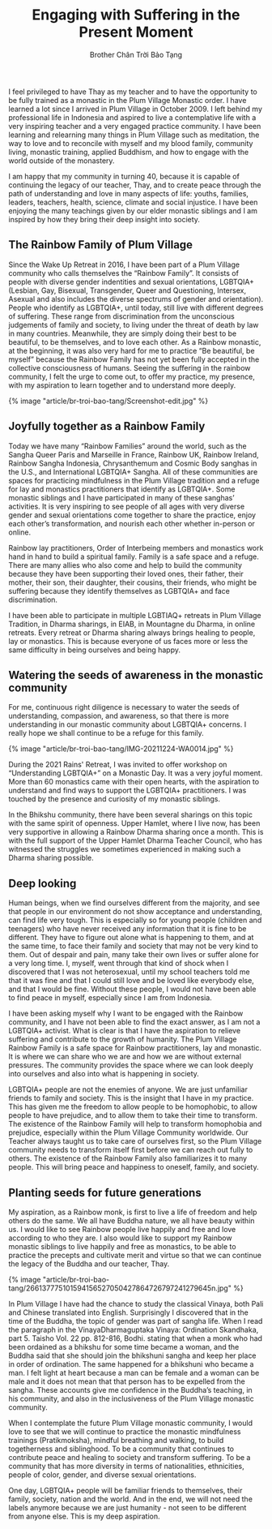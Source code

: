 ﻿---
title: Engaging with Suffering in the Present Moment
author: Brother Chân Trời Bảo Tạng
---

I feel privileged to have Thay as my teacher and to have the opportunity to be fully trained as a monastic in the Plum Village Monastic order. I have learned a lot since I arrived in Plum Village in October 2009. I left behind my professional life in Indonesia and aspired to live a contemplative life with a very inspiring teacher and a very engaged practice community. I have been learning and relearning many things in Plum Village such as meditation, the way to love and to reconcile with myself and my blood family, community living, monastic training, applied Buddhism, and how to engage with the world outside of the monastery.

I am happy that my community in turning 40, because it is capable of continuing the legacy of our teacher, Thay, and to create peace through the path of understanding and love in many aspects of life: youths, families, leaders, teachers, health, science, climate and social injustice. I have been enjoying the many teachings given by our elder monastic siblings and I am inspired by how they bring their deep insight into society.

## The Rainbow Family of Plum Village

Since the Wake Up Retreat in 2016, I have been part of a Plum Village community who calls themselves the “Rainbow Family”. It consists of people with diverse gender indentities and sexual orientations, LGBTQIA+ (Lesbian, Gay, Bisexual, Transgender, Queer and Questioning, Intersex, Asexual and also includes the diverse spectrums of gender and orientation). People who identify as LGBTQIA+, until today, still live with different degrees of suffering. These range from discrimination from the unconscious judgements of family and society, to living under the threat of death by law in many countries. Meanwhile, they are simply doing their best to be beautiful, to be themselves, and to love each other. As a Rainbow monastic, at the beginning, it was also very hard for me to practice “Be beautiful, be myself” because the Rainbow Family has not yet been fully accepted in the collective consciousness of humans. Seeing the suffering in the rainbow community, I felt the urge to come out, to offer my practice, my presence, with my aspiration to learn together and to understand more deeply. 

{% image "article/br-troi-bao-tang/Screenshot-edit.jpg" %}

## Joyfully together as a Rainbow Family

Today we have many “Rainbow Families” around the world, such as the Sangha Queer Paris and Marseille in France, Rainbow UK, Rainbow Ireland, Rainbow Sangha Indonesia, Chrysanthemum and Cosmic Body sanghas in the U.S., and International LGBTQIA+ Sangha. All of these communities are spaces for practicing mindfulness in the Plum Village tradition and a refuge for lay and monastics practitioners that identify as LGBTQIA+. Some monastic siblings and I have participated in many of these sanghas’ activities. It is very inspiring to see people of all ages with very diverse gender and sexual orientations come together to share the practice, enjoy each other’s transformation, and nourish each other whether in-person or online.

Rainbow lay practitioners, Order of Interbeing members and monastics work hand in hand to build a spiritual family. Family is a safe space and a refuge. There are many allies who also come and help to build the community because they have been supporting their loved ones, their father, their mother, their son, their daughter, their cousins, their friends, who might be suffering because they identify themselves as LGBTQIA+ and face discrimination.

I have been able to participate in multiple LGBTIAQ+ retreats in Plum Village Tradition, in Dharma sharings, in EIAB, in Mountagne du Dharma, in online retreats. Every retreat or Dharma sharing always brings healing to people, lay or monastics. This is because everyone of us faces more or less the same difficulty in being ourselves and being happy. 

## Watering the seeds of awareness in the monastic community

For me, continuous right diligence is necessary to water the seeds of understanding, compassion, and awareness, so that there is more understanding in our monastic community about LGBTQIA+ concerns. I really hope we shall continue to be a refuge for this family.

{% image "article/br-troi-bao-tang/IMG-20211224-WA0014.jpg" %}

During the 2021 Rains' Retreat, I was invited to offer workshop on “Understanding LGBTQIA+” on a Monastic Day. It was a very joyful moment. More than 60 monastics came with their open hearts, with the aspiration to understand and find ways to support the LGBTQIA+ practitioners. I was touched by the presence and curiosity of my monastic siblings.

In the Bhikshu community, there have been several sharings on this topic with the same spirit of openness. Upper Hamlet, where I live now, has been very supportive in allowing a Rainbow Dharma sharing once a month. This is with the full support of the Upper Hamlet Dharma Teacher Council, who has witnessed the struggles we sometimes experienced in making such a Dharma sharing possible. 

## Deep looking

Human beings, when we find ourselves different from the majority, and see that people in our environment do not show acceptance and understanding, can find life very tough. This is especially so for young people (children and teenagers) who have never received any information that it is fine to be different. They have to figure out alone what is happening to them, and at the same time, to face their family and society that may not be very kind to them. Out of despair and pain, many take their own lives or suffer alone for a very long time. I, myself, went through that kind of shock when I discovered that I was not heterosexual, until my school teachers told me that it was fine and that I could still love and be loved like everybody else, and that I would be fine. Without these people, I would not have been able to find peace in myself, especially since I am from Indonesia.

I have been asking myself why I want to be engaged with the Rainbow community, and I have not been able to find the exact answer, as I am not a LGBTQIA+ activist. What is clear is that I have the aspiration to relieve suffering and contribute to the growth of humanity. The Plum Village Rainbow Family is a safe space for Rainbow practitioners, lay and monastic. It is where we can share who we are and how we are without external pressures. The community provides the space where we can look deeply into ourselves and also into what is happening in society. 

LGBTQIA+ people are not the enemies of anyone. We are just unfamiliar friends to family and society. This is the insight that I have in my practice. This has given me the freedom to allow people to be homophobic, to allow people to have prejudice, and to allow them to take their time to transform. The existence of the Rainbow Family will help to transform homophobia and prejudice, especially within the Plum Village Community worldwide. Our Teacher always taught us to take care of ourselves first, so the Plum Village community needs to transform itself first before we can reach out fully to others. The existence of the Rainbow Family also familiarizes it to many people. This will bring peace and happiness to oneself, family, and society.

## Planting seeds for future generations

My aspiration, as a Rainbow monk, is first to live a life of freedom and help others do the same. We all have Buddha nature, we all have beauty within us. I would like to see Rainbow people live happily and free and love according to who they are. I also would like to support my Rainbow monastic siblings to live happily and free as monastics, to be able to practice the precepts and cultivate merit and virtue so that we can continue the legacy of the Buddha and our teacher, Thay.

{% image "article/br-troi-bao-tang/266137775101594156527050427864726797241279645n.jpg" %}

In Plum Village I have had the chance to study the classical Vinaya, both Pali and Chinese translated into English. Surprisingly I discovered that in the time of the Buddha, the topic of gender was part of sangha life. When I read the paragraph in the Vinaya<span class="note">Dharmaguptaka Vinaya: Ordination Skandhaka, part 5. Taisho Vol. 22 pp. 812-816, Bodhi.</span> stating that when a monk who had been ordained as a bhikshu for some time became a woman, and the Buddha said that she should join the bhikshuni sangha and keep her place in order of ordination. The same happened for a bhikshuni who became a man. I felt light at heart because a man can be female and a woman can be male and it does not mean that that person has to be expelled from the sangha. These accounts give me confidence in the Buddha’s teaching, in his community, and also in the inclusiveness of the Plum Village monastic community.

When I contemplate the future Plum Village monastic community, I would love to see that we will continue to practice the monastic mindfulness trainings (Pratikmoksha), mindful breathing and walking, to build togetherness and siblinghood. To be a community that continues to contribute peace and healing to society and transform suffering. To be a community that has more diversity in terms of nationalities, ethnicities, people of color, gender, and diverse sexual orientations.

One day, LGBTQIA+ people will be familiar friends to themselves, their family, society, nation and the world. And in the end, we will not need the labels anymore because we are just humanity - not seen to be different from anyone else. This is my deep aspiration.

<!-- \*Dharmaguptaka Vinaya 
Ordination Skandhaka, part5 
Taisho(CBETA edition) Vol.22 pp. 812-816 Translated by the Bodhi Translation Committee 
Published by the Bodhi Foundation for Culture and Education 
©2015 Bodhi Foundation for Culture and Education
Website: 
[http://dharmaguptakavinaya.wordpress.com](http://dharmaguptakavinaya.wordpress.com/) -->

